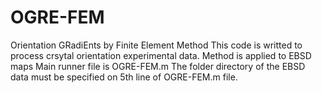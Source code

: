 # OGRE-FEM
Orientation GRadiEnts by Finite Element Method
This code is writted to process crsytal orientation experimental data.
Method is applied to EBSD maps
Main runner file is OGRE-FEM.m
The folder directory of the EBSD data must be specified on 5th line of OGRE-FEM.m file.
